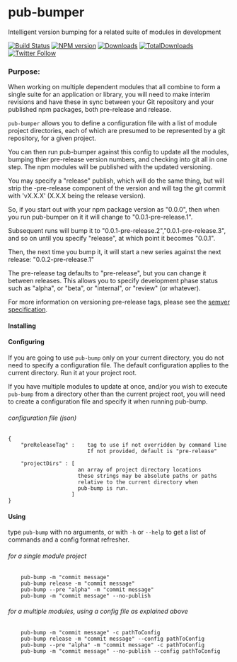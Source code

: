 # pub-bumper

Intelligent version bumping for a related suite of modules in development

[![Build Status][build-status]][build-url]
[![NPM version][npm-image]][npm-url]
[![Downloads][downloads-image]][npm-url]
[![TotalDownloads][total-downloads-image]][npm-url]
[![Twitter Follow][twitter-image]][twitter-url]

[build-status]:https://travis-ci.org/tremho/pub-bumper.svg?branch=develop
[build-url]:https://travis-ci.org/tremho/pub-bumper
[npm-image]:http://img.shields.io/npm/v/pub-bumper.svg
[npm-url]:https://npmjs.org/package/pub-bumper
[downloads-image]:http://img.shields.io/npm/dm/pub-bumper.svg
[total-downloads-image]:http://img.shields.io/npm/dt/pub-bumper.svg?label=total%20downloads
[twitter-image]:https://img.shields.io/twitter/follow/Tremho1.svg?style=social&label=Follow%20me
[twitter-url]:https://twitter.com/Tremho1

### Purpose:
When working on multiple dependent modules that all combine to form a single
suite for an application or library, you will need to make interim
revisions and have these in sync between your Git repository and your
published npm packages, both pre-release and release.

`pub-bumper` allows you to define a configuration file with a list
of module project directories, each of which are presumed to be represented
by a git repository, for a given project.

You can then run pub-bumper against this config to update all the modules,
bumping thier pre-release version numbers, and checking into git all in
one step.
The npm modules will be published with the updated versioning.

You may specify a "release" publish, which will do the same thing, but 
will strip the -pre-release component of the version and 
will tag the git commit with 'vX.X.X' (X.X.X being the release version).

So, if you start out with your npm package version as "0.0.0",
then when you run pub-bumper on it it will change to "0.0.1-pre-release.1".

Subsequent runs will bump it to "0.0.1-pre-release.2","0.0.1-pre-release.3",
and so on until you specify "release", at which point it becomes "0.0.1".

Then, the next time you bump it, it will start a new series against the
next release: "0.0.2-pre-release.1"

The pre-release tag defaults to "pre-release", but you can change it
between releases.  This allows you to specify development phase status
such as "alpha", or "beta", or "internal", or "review" (or whatever).

For more information on versioning pre-release tags, please see the [semver specification](https://semver.org).

#### Installing

#### Configuring
If you are going to use `pub-bump` only on your current directory,
you do not need to specify a configuration file.  The default configuration
applies to the current directory.  Run it at your project root.

If you have multiple modules to update at once, and/or you wish to
execute `pub-bump` from a directory other than the current project root,
you will need to create a configuration file and specify it when running pub-bump.

###### configuration file (json)
    {
        "preReleaseTag" :    tag to use if not overridden by command line
                             If not provided, default is "pre-release"

        "projectDirs" : [
                          an array of project directory locations 
                          these strings may be absolute paths or paths
                          relative to the current directory when
                          pub-bump is run.
                        ]
    }

#### Using

type `pub-bump` with no arguments, or with `-h` or `--help` to get
a list of commands and a config format refresher.


###### for a single module project
        pub-bump -m "commit message"
        pub-bump release -m "commit message"
        pub-bump --pre "alpha" -m "commit message"
        pub-bump -m "commit message" --no-publish

###### for a multiple modules, using a config file as explained above 

        pub-bump -m "commit message" -c pathToConfig
        pub-bump release -m "commit message" --config pathToConfig
        pub-bump --pre "alpha" -m "commit message" -c pathToConfig
        pub-bump -m "commit message" --no-publish --config pathToConfig

###
